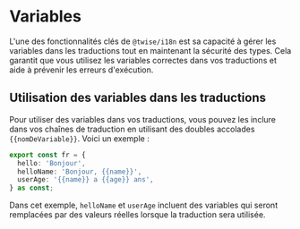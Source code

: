 # Variables

L'une des fonctionnalités clés de `@twise/i18n` est sa capacité à gérer les variables dans les traductions tout en maintenant la sécurité des types. Cela garantit que vous utilisez les variables correctes dans vos traductions et aide à prévenir les erreurs d'exécution.

## Utilisation des variables dans les traductions

Pour utiliser des variables dans vos traductions, vous pouvez les inclure dans vos chaînes de traduction en utilisant des doubles accolades `{{nomDeVariable}}`. Voici un exemple :

```typescript
export const fr = {
  hello: 'Bonjour',
  helloName: 'Bonjour, {{name}}',
  userAge: '{{name}} a {{age}} ans',
} as const;
```

Dans cet exemple, `helloName` et `userAge` incluent des variables qui seront remplacées par des valeurs réelles lorsque la traduction sera utilisée.
